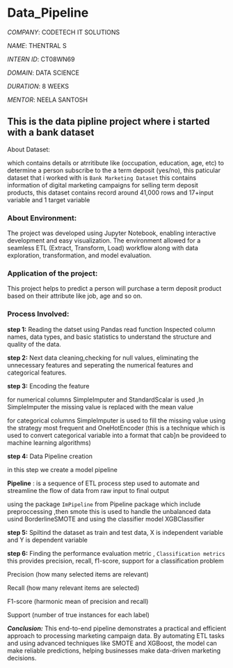 # Data_Pipeline

*COMPANY*: CODETECH IT SOLUTIONS

*NAME*: THENTRAL S

*INTERN ID*: CT08WN69

*DOMAIN*: DATA SCIENCE

*DURATION*: 8 WEEKS

*MENTOR*: NEELA SANTOSH

## This is the data pipline project where i started with a bank dataset

About Dataset:

which contains details or atrritibute like (occupation, education, age, etc) to determine a person subscribe to the a term deposit (yes/no), this paticular dataset that i worked with is `Bank Marketing Dataset` this contains information of digital marketing campaigns for selling term deposit products, this dataset contains record around 41,000 rows and 17+input variable and 1 target variable

### About Environment:

The project was developed using Jupyter Notebook, enabling interactive development and easy visualization. The environment allowed for a seamless ETL (Extract, Transform, Load) workflow along with data exploration, transformation, and model evaluation.
 
### Application of the project:

This project helps to predict a person will purchase a term deposit product based on their attribute like job, age and so on.

### Process Involved:

**step 1:** Reading the datset using Pandas read function 
Inspected column names, data types, and basic statistics to understand the structure and quality of the data.

**step 2:** Next data cleaning,checking for null values, eliminating the unnecessary features and seperating the numerical features and categorical features.

**step 3:** Encoding the feature 

for numerical columns SimpleImputer and StandardScalar is used ,In SimpleImputer the missing value  is replaced with the mean value

for categorical columns SimpleImputer is used to fill the missing value using the strategy most frequent and OneHotEncoder (this is a technique which is used to convert categorical variable into a format that cab]n be provideed to machine learning algorithms)

**step 4:** Data Pipeline creation


 in this step we create a model pipeline

   **Pipeline** : is a sequence of ETL process step used to automate and streamline the flow of data from raw input to final output


   using the package `ImPipeline` from Pipeline package which include preproccessing ,then smote this is used to handle the unbalanced data usind BorderlineSMOTE and using the classifier model XGBClassifier

**step 5:** Spiltind the dataset as train and test data, X is independent variable and Y is dependent variable

**step 6:** Finding the performance evaluation metric , `Classification metrics` this provides precision, recall, f1-score, support for a classification problem


Precision (how many selected items are relevant)

Recall (how many relevant items are selected)

F1-score (harmonic mean of precision and recall)

Support (number of true instances for each label)


***Conclusion:***
This end-to-end pipeline demonstrates a practical and efficient approach to processing marketing campaign data. By automating ETL tasks and using advanced techniques like SMOTE and XGBoost, the model can make reliable predictions, helping businesses make data-driven marketing decisions.
